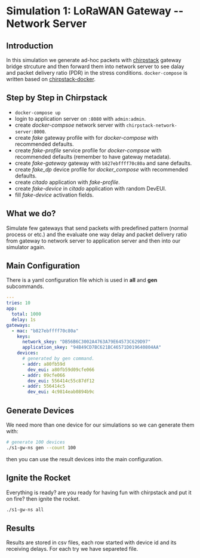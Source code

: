 # Simulation 1: LoRaWAN Gateway -- Network Server

## Introduction

In this simulation we generate ad-hoc packets with [chirpstack](https://www.chirpstack.io/) gateway bridge strcuture
and then forward them into network server to see dalay and packet delivery ratio (PDR) in the stress conditions.
`docker-compose` is written based on [chirpstack-docker](https://github.com/brocaar/chirpstack-docker).

## Step by Step in Chirpstack

- `docker-compose up`
- login to application server on `:8080` with `admin:admin`.
- create _docker-compsoe_ network server with `chirpstack-network-server:8000`.
- create _fake_ gateway profile with for _docker-compose_ with recommended defaults.
- create _fake-profile_ service profile for _docker-compsoe_ with recommended defaults (remember to have gateway metadata).
- create _fake-gateway_ gateway with `b827ebffff70c80a` and sane defaults.
- create _fake_dp_ device profile for _docker_compose_ with recommended defaults.
- create _citado_ application with _fake-profile_.
- create _fake-device_ in _citado_ application with random DevEUI.
- fill _fake-device_ activation fields.

## What we do?

Simulate few gateways that send packets with predefined pattern (normal process or etc.)
and the evaluate one way delay and packet delivery ratio from gateway to network server
to application server and then into our simulator again.

## Main Configuration

There is a yaml configuration file which is used in **all** and **gen** subcommands.

```yaml
---
tries: 10
app:
  total: 1000
  delay: 1s
gateways:
  - mac: "b827ebffff70c80a"
    keys:
      network_skey: "DB56B6C3002A4763A79E64573C629D97"
      application_skey: "94B49CD7BC621BC46571D019640804AA"
    devices:
      # generated by gen command.
      - addr: a80fb59d
        dev_eui: a80fb59d09cfe066
      - addr: 09cfe066
        dev_eui: 556414c55c87df12
      - addr: 556414c5
        dev_eui: 4c9814eab0894b9c
```

## Generate Devices

We need more than one device for our simulations so we can generate them with:

```sh
# generate 100 devices
./s1-gw-ns gen --count 100
```

then you can use the result devices into the main configuration.

## Ignite the Rocket

Everything is ready? are you ready for having fun with chirpstack and put it on fire?
then ignite the rocket.

```sh
./s1-gw-ns all
```

## Results

Results are stored in csv files, each row started with device id and its receiving delays.
For each try we have separeted file.
